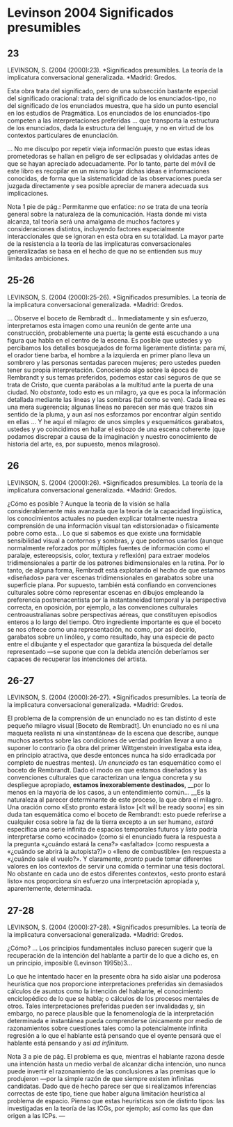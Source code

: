 # Levinson 2004 Significados presumibles


## 23
LEVINSON, S\. \(2004 \(2000\):23\)\. *Significados presumibles\. La teoría de la implicatura conversacional generalizada\. *Madrid: Gredos\.

 Esta obra trata del significado, pero de una subsección bastante especial del significado oracional: trata del significado de los enunciados\-tipo, no del significado de los enunciados muestra, que ha sido un punto esencial en los estudios de Pragmática\. Los enunciados de los enunciados\-tipo competen a las interpretaciones preferidas … que transporta la estructura de los enunciados, dada la estructura del lenguaje, y no en virtud de los contextos particulares de enunciación\. 

… No me disculpo por repetir vieja información puesto que estas ideas prometedoras se hallan en peligro de ser eclipsadas y olvidadas antes de que se hayan apreciado adecuadamente\. Por lo tanto, parte del móvil de este libro es recopilar en un mismo lugar dichas ideas e informaciones conocidas, de forma que la sistematicidad de las observaciones pueda ser juzgada directamente y sea posible apreciar de manera adecuada sus implicaciones\.

Nota 1 pie de pág\.: Permítanme que enfatice: *no* se trata de una teoría general sobre la naturaleza de la comunicación\. Hasta donde mi vista alcanza, tal teoría será una amalgama de muchos factores y consideraciones distintos, incluyendo factores especialmente interaccionales que se ignoran en esta obra en su totalidad\. La mayor parte de la resistencia a la teoría de las implicaturas conversacionales generalizadas se basa en el hecho de que no se entienden sus muy limitadas ambiciones\.


## 25\-26
LEVINSON, S\. \(2004 \(2000\):25\-26\)\. *Significados presumibles\. La teoría de la implicatura conversacional generalizada\. *Madrid: Gredos\.

… Observe el boceto de Rembradt d… Inmediatamente y sin esfuerzo, interpretamos esta imagen como una reunión de gente ante una construcción, probablemente una puerta; la gente está escuchando a una figura que habla en el centro de la escena\. Es posible que ustedes y yo percibamos los detalles bosquejados de forma ligeramente distinta: para mí, el orador tiene barba, el hombre a la izquierda en primer plano lleva un sombrero y las personas sentadas parecen mujeres; pero ustedes pueden tener su propia interpretación\. Conociendo algo sobre la época de Rembrandt y sus temas preferidos, podemos estar casi seguros de que se trata de Cristo, que cuenta parábolas a la multitud ante la puerta de una ciudad\. No *obstante*, todo esto es un milagro, ya que es poca la información detallada mediante las líneas y las sombras \(tal como se ven\)\. Cada línea es una mera sugerencia; algunas líneas no parecen ser más que trazos sin sentido de la pluma, y aun así nos esforzamos por encontrar algún sentido en ellas … Y he aquí el milagro: de unos simples y esquemáticos garabatos, ustedes y yo coincidimos en hallar el esbozo de una escena coherente \(que podamos discrepar a causa de la imaginación y nuestro conocimiento de historia del arte, es, por supuesto, menos milagroso\)\.


## 26
LEVINSON, S\. \(2004 \(2000\):26\)\. *Significados presumibles\. La teoría de la implicatura conversacional generalizada\. *Madrid: Gredos\.

 ¿Cómo es posible ? Aunque la teoría de la visión se halla considerablemente más avanzada que la teoría de la capacidad lingüística, los conocimientos actuales no pueden explicar totalmente nuestra comprensión de una información visual tan «distorsionada» o físicamente pobre como esta… Lo que si sabemos es que existe una formidable sensibilidad visual a contornos y sombras, y que podemos usarlos \(aunque normalmente reforzados por múltiples fuentes de información como el paralaje, estereopsisis, color, textura y reflexión\) para extraer modelos tridimensionales a partir de los patrones bidimensionales en la retina\. Por lo tanto, de alguna forma, Rembradt está explotando el hecho de que estamos «diseñados» para ver escenas tridimensionales en garabatos sobre una superficie plana\. Por supuesto, también está confiando en convenciones culturales sobre cómo representar escenas en dibujos empleando la preferencia postrenacentista por la instantaneidad temporal y la perspectiva correcta, en oposición, por ejemplo, a las convenciones culturales centroaustralianas sobre perspectivas aéreas, que constituyen episodios enteros a lo largo del tiempo\. Otro ingrediente importante es que el boceto se nos ofrece como una representación, no como, por así decirlo, garabatos sobre un linóleo, y como resultado, hay una especie de pacto entre el dibujante y el espectador que garantiza la búsqueda del detalle representado —se supone que con la debida atención deberíamos ser capaces de recuperar las intenciones del artista\.


## 26\-27
LEVINSON, S\. \(2004 \(2000\):26\-27\)\. *Significados presumibles\. La teoría de la implicatura conversacional generalizada\. *Madrid: Gredos\.

 El problema de la comprensión de un enunciado no es tan distinto d este pequeño milagro visual \[Boceto de Rembradt\]\. Un enunciado no es ni una maqueta realista ni una «instantánea» de la escena que describe, aunque muchos asertos sobre las condiciones de verdad podrían llevar a uno a suponer lo contrario \(la obra del primer Wittgenstein investigaba esta idea, en principio atractiva, que desde entonces nunca ha sido erradicada por completo de nuestras mentes\)\. *Un enunciado* es tan esquemático como el boceto de Rembrandt\. Dado el modo en que estamos diseñados y las convenciones culturales que caracterizan una lengua concreta y su despliegue apropiado, __estamos inexorablemente destinados__, __por lo menos en la mayoría de los casos, a un entendimiento común… __Es la naturaleza al parecer determinante de este proceso, la que obra el milagro\. Una oración como «Esto pronto estará listo» \[«It will be ready soon»\] es sin duda tan esquemática como el boceto de Rembrandt: esto puede referirse a cualquier cosa sobre la faz de la tierra excepto a un ser humano, *estará* especifica una serie infinita de espacios temporales futuros y *listo* podría interpretarse como «cocinado» \(como si el enunciado fuera la respuesta a la pregunta «¿cuándo estará la cena?» «asfaltado» \(como respuesta a «¿cuándo se abrirá la autopista?\)» o «lleno de combustible» \(en respuesta a «¿cuándo sale el vuelo?»\. Y claramente, *pronto* puede tomar diferentes valores en los contextos de servir una comida o terminar una tesis doctoral\. No obstante en cada uno de estos diferentes contextos, «esto pronto estará listo» nos proporciona sin esfuerzo una interpretación apropiada y, aparentemente, determinada\. 


## 27\-28
LEVINSON, S\. \(2004 \(2000\):27\-28\)\. *Significados presumibles\. La teoría de la implicatura conversacional generalizada\. *Madrid: Gredos\.

¿Cómo? … Los principios fundamentales incluso parecen sugerir que la recuperación de la intención del hablante a partir de lo que a dicho es, en un principio, imposible \(Levinson 1995b\)3…

Lo que he intentado hacer en la presente obra ha sido aislar una poderosa heurística que nos proporcione interpretaciones preferidas sin demasiados cálculos de asuntos como la intención del hablante, el conocimiento enciclopédico de lo que se habla; o cálculos de los procesos mentales de otros\. Tales interpretaciones preferidas pueden ser invalidadas y, sin embargo, no parece plausible que la fenomenología de la interpretación determinada e instantánea pueda comprenderse únicamente por medio de razonamientos sobre cuestiones tales como la potencialmente infinita regresión a lo que el hablante está pensando que el oyente pensará que el hablante está pensando y así *ad infinitum*\.

Nota 3 a pie de pág\. El problema es que, mientras el hablante razona desde una intención hasta un medio verbal de alcanzar dicha intención, uno nunca puede invertir el razonamiento de las conclusiones a las premisas que lo produjeron —por la simple razón de que siempre existen infinitas candidatas\. Dado que de hecho parece ser que si realizamos inferencias correctas de este tipo, tiene que haber alguna limitación heurística al problema de espacio\. Pienso que estas heurísticas son de distinto tipos: las investigadas en la teoría de las ICGs, por ejemplo; así como las que dan origen a las ICPs\. —

